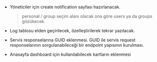* Yöneticiler için create notification sayfası hazırlanacak.
    > personal / group seçim alanı olacak ona göre users ya da groups gözükecek.

* Log tablosu elden geçirilecek, özelleştirilerek tekrar yazılacak.

* Servis responselarına GUID eklenmesi.
GUID ile servis request responselarının sorgulanabileceği bir endpoint yapısının kurulması.

* Anasayfa dashboard için kullanılabilecek kartların eklenmesi


